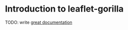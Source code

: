 # Introduction to leaflet-gorilla

TODO: write [great documentation](http://jacobian.org/writing/what-to-write/)
